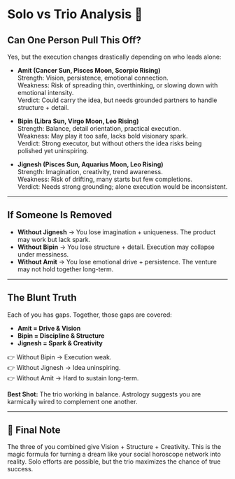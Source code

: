 # Solo vs Trio Analysis 🔮

## Can One Person Pull This Off?
Yes, but the execution changes drastically depending on who leads alone:

- **Amit (Cancer Sun, Pisces Moon, Scorpio Rising)**  
  Strength: Vision, persistence, emotional connection.  
  Weakness: Risk of spreading thin, overthinking, or slowing down with emotional intensity.  
  Verdict: Could carry the idea, but needs grounded partners to handle structure + detail.

- **Bipin (Libra Sun, Virgo Moon, Leo Rising)**  
  Strength: Balance, detail orientation, practical execution.  
  Weakness: May play it too safe, lacks bold visionary spark.  
  Verdict: Strong executor, but without others the idea risks being polished yet uninspiring.

- **Jignesh (Pisces Sun, Aquarius Moon, Leo Rising)**  
  Strength: Imagination, creativity, trend awareness.  
  Weakness: Risk of drifting, many starts but few completions.  
  Verdict: Needs strong grounding; alone execution would be inconsistent.

---

## If Someone Is Removed
- **Without Jignesh** → You lose imagination + uniqueness. The product may work but lack spark.  
- **Without Bipin** → You lose structure + detail. Execution may collapse under messiness.  
- **Without Amit** → You lose emotional drive + persistence. The venture may not hold together long-term.

---

## The Blunt Truth
Each of you has gaps. Together, those gaps are covered:  
- **Amit = Drive & Vision**  
- **Bipin = Discipline & Structure**  
- **Jignesh = Spark & Creativity**  

👉 Without Bipin → Execution weak.  
👉 Without Jignesh → Idea uninspiring.  
👉 Without Amit → Hard to sustain long-term.  

**Best Shot:** The trio working in balance. Astrology suggests you are karmically wired to complement one another.  

---

## 🌟 Final Note
The three of you combined give Vision + Structure + Creativity. This is the magic formula for turning a dream like your social horoscope network into reality. Solo efforts are possible, but the trio maximizes the chance of true success.
